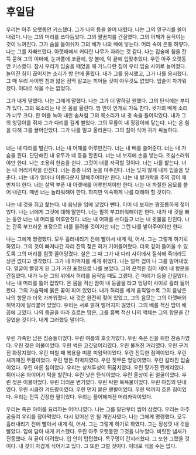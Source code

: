 # 후일담

우리는 아주 오랫동안 키스했다. 그가 나의 등을 쓸어 내렸다. 나는 그의 옆구리를 쓸어 내렸다. 나는 그의 머리를 쓰다듬었다. 그의 팔꿈치를 간질였다. 그의 어깨가 움직이는 것이 느껴진다. 그가 숨을 들이쉬자 그의 배가 나의 배에 닿는다. 머리 속이 온통 하얗다. 나는 그를 자빠뜨렸다. 아랫배에서 커다란 나무가 자라는 것 같다. 나는 입술에 침을 잔뜩 묻혀 그의 이마에, 눈꺼풀에 코끝에, 양 볼에, 턱 끝에 입맞추었다. 우린 아주 오랫동안 키스했다. 잠시 우리가 입술을 떼었을 때 가느다란 침이 우리 입술 사이로 늘어졌다. 늘어진 침이 끊어지는 소리가 방 안에 울렸다. 내가 그를 응시했고, 그가 나를 응시했다. 그 때 우리 사이엔 침과 얇은 점막 말고는 끼어들 것이 아무것도 없었다. 입술이 차가워졌다. 이대로 식을 수는 없었다. 

그가 내게 말했다. 나는 그에게 말했다. 나는 그가 더 말하길 원했다. 그의 탄식에는 부피가 있다. 그의 목소리는 내 온 몸을 울린다. 방 안이 안개로 가득 찬다. 귓가의 배게 소리가 너무 크다. 한 여름 녹아 내린 솜처럼 그의 목소리가 내 귓 속을 틀어막았다. 내가 그의 엉덩이를 쥐자 그가 다리를 길게 뻗었다. 그의 무릎이 내 정강이에 닿는다. 나는 온 힘을 다해 그를 끌어안았다. 그가 나를 밀고 올라온다. 그의 침이 식어 귀가 싸늘하다.

##

너는 내 다리를 벌린다. 너는 내 어깨를 어루만진다. 너는 내 배를 쓸어준다. 너는 내 가슴을 쥔다. 단단해진 내 유두가 네 등을 할퀸다. 너는 내 보지에 손을 넣는다. 조심스러워야만 한다. 나는 조용히 한숨을 쉰다. 그것이 너를 자극할 것이다. 너는 나를 핥는다. 너는 내 머리카락을 만진다. 너는 종종 나와 눈을 마주친다. 너는 잊지 않게 내게 입술을 맞춘다. 너는 내가 얼마나 아름다운지 말해주어야만 한다. 너는 내 발가락을 주의 깊이 매만져야 한다. 너는 살짝 부푼 내 아랫배를 어루만져야만 한다. 너는 내 까칠한 음모를 쓸어 내린다. 매번 너는 놀라워해야 한다. 하지만 익숙하게 나를 대해야 할 것이다.

나는 네 것을 쥐고 핥는다. 네 음낭을 입에 넣었다 뺀다. 이미 네 보지는 짭쪼름하게 젖어 있다. 나는 너에게 그것에 대해 말한다. 너는 필히 부끄러워해야만 한다. 내가 네 것을 빠는 동안 너는 내 머리를 어루만진다. 너는 내 어깨를 쓰다듬고 너는 내 귓불을 만진다. 나는 간혹 부끄러운 표정으로 너를 올려볼 것이지만 너는 그런 나를 받아주어야만 한다.

나는 그에게 명령했다. 모두 흘러내리기 전에 빨아서 내게 줘, 어서. 그는 그렇게 하기로 하였다. 그의 것이 빠져나간 자리 잔뜩 젖은 혀가 기어들어왔다. 더욱 깊이 들어올 수 있도록 그의 머리를 힘껏 끌어당겼다. 실은 그 때 그가 내 다리 사이에서 질식해 죽더라도 상관 없다고 생각했다. 그가 내 허벅지를 세게 쥐었다. 나는 덜컥 겁이 나 그를 밀어내었다. 얼굴이 빨갛게 된 그가 거친 표정으로 나를 보았다. 그의 끈적한 침이 세어 내 항문을 간질였다. 내가 누운 그의 위에서 허리를 움직일 때도 그랬다. 긴 머리가 등을 간질였다. 나는 내 머리를 틀어 잡았다. 온 몸을 적신 땀이 내 등골을 타고 엉덩이 사이로 흘러 들어왔다. 그의 가슴팍에 붉은 꽃이 피어 있었다. 내가 허리를 세게 움직일수록 그의 음낭은 나의 항문과 더욱 가까워졌다. 내 것은 완전히 젖어 있었고, 그의 음모는 그의 아랫배와 허벅지에 달라붙어 있었다. 우리는 서로 얽혀 떨어지지 않았다. 그의 배를 적신 땀이 배꼽에 고였다. 나의 등골을 따라 흐르는 땀은, 그를 흠뻑 적신 나의 액체는 그의 항문을 간질였을 것이다. 내게 그러했듯 말이다.

##

우린 가죽만 남은 짐승들이었다. 우린 여름의 호숫가였다. 우린 죽은 신을 위한 찬송가였다. 우린 젖은 이불이었다. 우린 썩은 고깃덩어리였다. 우린 불꺼진 거리였다. 우린 구겨진 화장지였다. 우린 며칠 째 복용을 미룬 피임약이었다. 우린 진득한 점액이었다. 우린 새까매진 무릎이었다. 우린 멍든 허벅지였다. 우린 짓무른 엉덩이였다. 우린 갈라진 입술이었다. 우린 마른 침이었다. 우리는 상처투성이 뒤꿈치였다. 우린 망가진 란제리였다. 튀어나온 와이어가 턱을 할킨다. 우린 낮은 탄식이었다. 우린 울상이 된 얼굴이었다. 우린 젖은 이불이었다. 우린 더러운 변기였다. 우린 탁한 목욕물이었다. 우린 아침의 단내였다. 우린 시큼한 겨드랑이였다. 우린 먼지 묻은 맨발이었다. 우린 턱까지 흐른 침이었다. 우리는 잔뜩 긴장한 팔이었다. 우리는 풀어헤쳐진 머리카락이었다.

우리는 죽은 아이를 요리하는 어머니였다. 나는 그를 말단부터 씹어 삼켰다. 우리는 아주 공들여 우리를 잡아먹었다. 다시 있어선 안 될 개인사였다. 나는 그에게 명령했다. 모두 흘러내리기 전에 빨아서 내게 줘, 어서. 그는 그렇게 하기로 하였다. 그는 정성껏 내 것을 빨았다. 입에 담아 내게 키스했다. 우린 아주 오랫동안 그것을 나누었다. 비릿한 냄새가 진동했다. 혀 끝이 아려왔다. 입 안이 텁텁했다. 목구멍이 간지러웠다. 그 또한 그랬을 것이다. 내 것이 차갑게 식어가고 있다. 그 또한 그럴 것이다. 이대로 식을 수는 없다.
